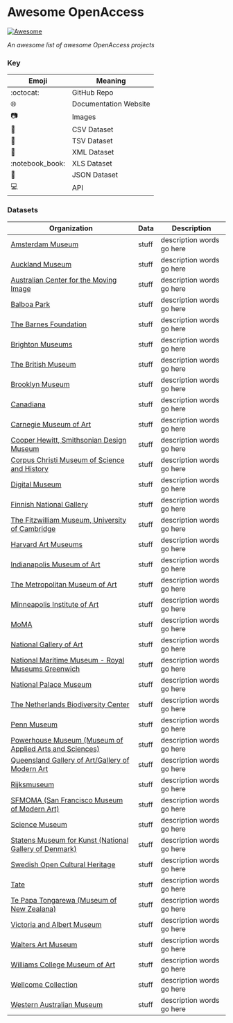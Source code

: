 # Awesome OpenAccess
[![Awesome](https://awesome.re/badge-flat.svg)](https://awesome.re)

*An awesome list of awesome OpenAccess projects* 
### Key
| Emoji | Meaning |
| --- | --- |
| :octocat: | GitHub Repo |
| :globe_with_meridians: | Documentation Website |
| :camera: | Images |
| :blue_book: | CSV Dataset |
| :green_book: | TSV Dataset |
| :closed_book: | XML Dataset |
| :notebook_book: | XLS Dataset |
| :orange_book: | JSON Dataset |
| :computer: | API |
### Datasets
| Organization | Data | Description |
| --- | --- | --- |
| [Amsterdam Museum](https://www.amsterdammuseum.nl/open-data) | stuff | description words go here |  
| [Auckland Museum](https://api.aucklandmuseum.com/) | stuff | description words go here |  
| [Australian Center for the Moving Image](https://labs.acmi.net.au/first-batch-open-collection-data-from-acmi-ef0a6720d716) | stuff | description words go here |  
| [Balboa Park](http://www.balboaparkcommons.org/pages/thisapi) | stuff | description words go here |  
| [The Barnes Foundation](https://www.barnesfoundation.org/collection/open-access-and-copyright) | stuff | description words go here |  
| [Brighton Museums](https://brightonmuseums.org.uk/discover/2012/07/20/open-data-from-our-collections/) | stuff | description words go here |  
| [The British Museum](http://www.britishmuseum.org/research/collection_online/about_the_database.aspx) | stuff | description words go here |  
| [Brooklyn Museum](https://www.brooklynmuseum.org/opencollection/api) | stuff | description words go here |  
| [Canadiana](http://search.canadiana.ca/support/api) | stuff | description words go here |  
| [Carnegie Museum of Art](https://collectionsasdata.github.io/facet2/) | stuff | description words go here |  
| [Cooper Hewitt, Smithsonian Design Museum](https://www.cooperhewitt.org/open-source-at-cooper-hewitt/) | stuff | description words go here |  
| [Corpus Christi Museum of Science and History](https://texashistory.unt.edu/explore/partners/CCMS/api/) | stuff | description words go here |  
| [Digital Museum](https://digitaltmuseum.org/) | stuff | description words go here |  
| [Finnish National Gallery](http://kokoelmat.fng.fi/api/v2support/docs/#/overview) | stuff | description words go here |  
| [The Fitzwilliam Museum, University of Cambridge](http://data.fitzmuseum.cam.ac.uk/) | stuff | description words go here |  
| [Harvard Art Museums](https://www.harvardartmuseums.org/collections/api) | stuff | description words go here |  
| [Indianapolis Museum of Art](http://collection.imamuseum.org/) | stuff | description words go here |  
| [The Metropolitan Museum of Art](https://www.metmuseum.org/about-the-met/policies-and-documents/image-resources) | stuff | description words go here |  
| [Minneapolis Institute of Art](https://collections.artsmia.org/) | stuff | description words go here |  
| [MoMA](https://www.moma.org/collection/) | stuff | description words go here |  
| [National Gallery of Art](https://images.nga.gov/en/page/openaccess.html) | stuff | description words go here |  
| [National Maritime Museum - Royal Museums Greenwich](http://collections.rmg.co.uk/page/76fd680cdfa46b8848f3a719e15a6772.html) | stuff | description words go here |  
| [National Palace Museum](https://theme.npm.edu.tw/opendata/?lang=2) | stuff | description words go here |  
| [The Netherlands Biodiversity Center](http://docs.biodiversitydata.nl/en/latest/) | stuff | description words go here |  
| [Penn Museum](https://www.penn.museum/collections/data.php) | stuff | description words go here |  
| [Powerhouse Museum (Museum of Applied Arts and Sciences)](https://maas.museum/api-documentation/overview/graphql/) | stuff | description words go here |  
| [Queensland Gallery of Art/Gallery of Modern Art](https://data.qld.gov.au/dataset?tags=qagoma) | stuff | description words go here |  
| [Rijksmuseum](https://www.rijksmuseum.nl/en/api) | stuff | description words go here |  
| [SFMOMA (San Francisco Museum of Modern Art)](https://www.sfmoma.org/api/collection/docs/) | stuff | description words go here |  
| [Science Museum](https://group.sciencemuseum.org.uk/about-us/collection/using-our-collection-api/) | stuff | description words go here |  
| [Statens Museum for Kunst (National Gallery of Denmark)](http://www.smk.dk/en/use-of-images-and-text/free-download-of-artworks/) | stuff | description words go here |  
| [Swedish Open Cultural Heritage](http://www.ksamsok.se/in-english/api/#sochapi) | stuff | description words go here |  
| [Tate](http://www.tate.org.uk/about-us/policies-and-procedures/creative-commons-licences-tate) | stuff | description words go here |  
| [Te Papa Tongarewa (Museum of New Zealana)](https://collections.tepapa.govt.nz/) | stuff | description words go here |  
| [Victoria and Albert Museum](https://www.vam.ac.uk/api) | stuff | description words go here |  
| [Walters Art Museum](https:http://api.thewalters.org/) | stuff | description words go here |  
| [Williams College Museum of Art](https://wcma.williams.edu/wcma-digital-project/) | stuff | description words go here |  
| [Wellcome Collection](https://developers.wellcomecollection.org/) | stuff | description words go here |  
| [Western Australian Museum](http://www.museum.wa.gov.au/sandbox/) | stuff | description words go here |  
